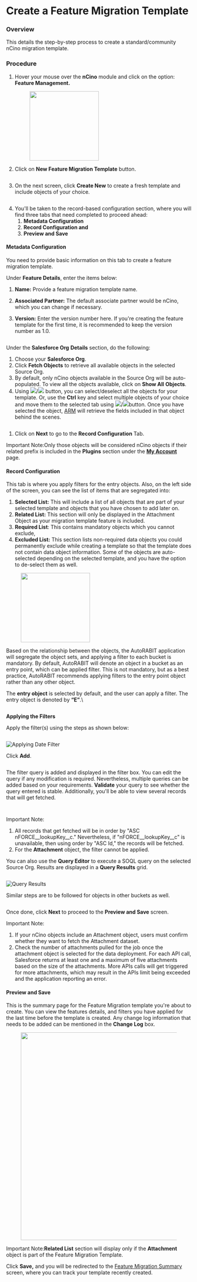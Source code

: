 # Create a Feature Migration Template

### Overview <a href="#overview" id="overview"></a>

This details the step-by-step process to create a standard/community nCino migration template.

### Procedure <a href="#procedure" id="procedure"></a>

1.  Hover your mouse over the **nCino** module and click on the option: **Feature Management.**

    <figure><img src="https://cdn.document360.io/8711f4e7-c040-4616-aac9-d947f87e4619/Images/Documentation/image-1614453700592.png" alt="" width="188"><figcaption></figcaption></figure>
2. Click on **New Feature Migration Template** button.

<figure><img src="https://cdn.document360.io/8711f4e7-c040-4616-aac9-d947f87e4619/Images/Documentation/image-1614453801628.png" alt=""><figcaption></figcaption></figure>

3. On the next screen, click **Create New** to create a fresh template and include objects of your choice.

<figure><img src="https://cdn.document360.io/8711f4e7-c040-4616-aac9-d947f87e4619/Images/Documentation/image-1614453914607.png" alt=""><figcaption></figcaption></figure>

4. You'll be taken to the record-based configuration section, where you will find three tabs that need completed to proceed ahead:
   1. **Metadata Configuration**
   2. **Record Configuration and**
   3. **Preview and Save**

#### Metadata Configuration <a href="#metadata-configuration" id="metadata-configuration"></a>

You need to provide basic information on this tab to create a feature migration template.

Under **Feature Details**, enter the items below:

1. **Name:** Provide a feature migration template name.
2. **Associated Partner:** The default associate partner would be nCino, which you can change if necessary.
3.  **Version:** Enter the version number here. If you're creating the feature template for the first time, it is recommended to keep the version number as 1.0.

    <figure><img src="https://cdn.document360.io/8711f4e7-c040-4616-aac9-d947f87e4619/Images/Documentation/image-1614455600529.png" alt=""><figcaption></figcaption></figure>

Under the **Salesforce Org** **Details** section, do the following:

1. Choose your **Salesforce Org**.
2. Click **Fetch Objects** to retrieve all available objects in the selected Source Org.
3. By default, only nCino objects available in the Source Org will be auto-populated. To view all the objects available, click on **Show All** **Objects**.&#x20;
4. Using ![](https://cdn.document360.io/8711f4e7-c040-4616-aac9-d947f87e4619/Images/Documentation/image-1614455847799.png)/![](https://cdn.document360.io/8711f4e7-c040-4616-aac9-d947f87e4619/Images/Documentation/image-1614455865706.png) button, you can select/deselect all the objects for your template. Or, use the **Ctrl** key and select multiple objects of your choice and move them to the selected tab using ![](https://cdn.document360.io/8711f4e7-c040-4616-aac9-d947f87e4619/Images/Documentation/image-1614455736321.png)/![](https://cdn.document360.io/8711f4e7-c040-4616-aac9-d947f87e4619/Images/Documentation/image-1614455766458.png)button. Once you have selected the object, [ARM](https://www.autorabit.com/) will retrieve the fields included in that object behind the scenes.

<figure><img src="https://cdn.document360.io/8711f4e7-c040-4616-aac9-d947f87e4619/Images/Documentation/image-1614456003909.png" alt=""><figcaption></figcaption></figure>

1. Click on **Next** to go to the **Record Configuration** Tab.

Important Note:Only those objects will be considered nCino objects if their related prefix is included in the **Plugins** section under the [**My Account**](arm-administration/user-management/manage-users-account-settings/) page.

#### &#x20;Record Configuration <a href="#record-configuration" id="record-configuration"></a>

This tab is where you apply filters for the entry objects. Also, on the left side of the screen, you can see the list of items that are segregated into:&#x20;

1. **Selected List:** This will include a list of all objects that are part of your selected template and objects that you have chosen to add later on.
2. **Related List:** This section will only be displayed in the Attachment Object as your migration template feature is included.
3. **Required List**: This contains mandatory objects which you cannot exclude,
4. **Excluded List:** This section lists non-required data objects you could permanently exclude while creating a template so that the template does not contain data object information. Some of the objects are auto-selected depending on the selected template, and you have the option to de-select them as well.

<figure><img src="https://cdn.document360.io/8711f4e7-c040-4616-aac9-d947f87e4619/Images/Documentation/image-1614503761433.png" alt="" width="188"><figcaption></figcaption></figure>

Based on the relationship between the objects, the AutoRABIT application will segregate the object sets, and applying a filter to each bucket is mandatory. By default, AutoRABIT will denote an object in a bucket as an entry point, which can be applied filter. This is not mandatory, but as a best practice, AutoRABIT recommends applying filters to the entry point object rather than any other object.

The **entry object** is selected by default, and the user can apply a filter. The entry object is denoted by **“E”**.\


<figure><img src="https://cdn.document360.io/8711f4e7-c040-4616-aac9-d947f87e4619/Images/Documentation/image-1614499164414.png" alt=""><figcaption></figcaption></figure>

**Applying the Filters**

Apply the filter(s) using the steps as shown below:

<figure><img src="https://cdn.document360.io/8711f4e7-c040-4616-aac9-d947f87e4619/Images/Documentation/image-1614499541980.png" alt=""><figcaption></figcaption></figure>

![Applying Date Filter](https://cdn.document360.io/8711f4e7-c040-4616-aac9-d947f87e4619/Images/Documentation/image-1614499600928.png)

Click **Add**.

<figure><img src="https://cdn.document360.io/8711f4e7-c040-4616-aac9-d947f87e4619/Images/Documentation/image-1614499668936.png" alt=""><figcaption></figcaption></figure>

The filter query is added and displayed in the filter box. You can edit the query if any modification is required. Nevertheless, multiple queries can be added based on your requirements. **Validate** your query to see whether the query entered is stable. Additionally, you'll be able to view several records that will get fetched.

<figure><img src="https://cdn.document360.io/8711f4e7-c040-4616-aac9-d947f87e4619/Images/Documentation/image-1614499759077.png" alt=""><figcaption></figcaption></figure>

<figure><img src="https://cdn.document360.io/8711f4e7-c040-4616-aac9-d947f87e4619/Images/Documentation/image-1614500114771.png" alt=""><figcaption></figcaption></figure>

Important Note:

1. All records that get fetched will be in order by "ASC nFORCE\_\_lookupKey\_\_c." Nevertheless, if "nFORCE\_\_lookupKey\_\_c" is unavailable, then using order by "ASC Id," the records will be fetched.
2. For the **Attachment** object, the filter cannot be applied.

You can also use the **Query Editor** to execute a SOQL query on the selected Source Org. Results are displayed in a **Query Results** grid.

<figure><img src="https://cdn.document360.io/8711f4e7-c040-4616-aac9-d947f87e4619/Images/Documentation/image-1614500239789.png" alt=""><figcaption></figcaption></figure>

![Query Results](https://cdn.document360.io/8711f4e7-c040-4616-aac9-d947f87e4619/Images/Documentation/image-1614500285666.png)

Similar steps are to be followed for objects in other buckets as well.

<figure><img src="https://cdn.document360.io/8711f4e7-c040-4616-aac9-d947f87e4619/Images/Documentation/image-1614500938049.png" alt=""><figcaption></figcaption></figure>

Once done, click **Next** to proceed to the **Preview and Save** screen.

Important Note:

1. If your nCino objects include an Attachment object, users must confirm whether they want to fetch the Attachment dataset.
2. Check the number of attachments pulled for the job once the attachment object is selected for the data deployment. For each API call, Salesforce returns at least one and a maximum of five attachments based on the size of the attachments. More APIs calls will get triggered for more attachments, which may result in the APIs limit being exceeded and the application reporting an error.&#x20;

#### Preview and Save <a href="#preview-and-save" id="preview-and-save"></a>

This is the summary page for the Feature Migration template you're about to create. You can view the features details, and filters you have applied for the last time before the template is created. Any change log information that needs to be added can be mentioned in the **Change Log** box.

<figure><img src="https://cdn.document360.io/8711f4e7-c040-4616-aac9-d947f87e4619/Images/Documentation/image-1614500715375.png" alt="" width="563"><figcaption></figcaption></figure>

Important Note:**Related List** section will display only if the **Attachment** object is part of the Feature Migration Template.&#x20;

Click **Save,** and you will be redirected to the [Feature Migration Summary](feature-migration-summary-page.md) screen, where you can track your template recently created.
